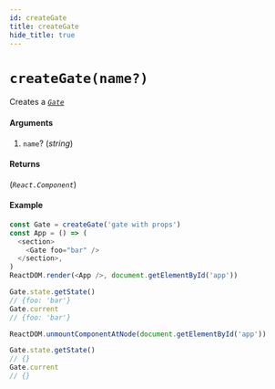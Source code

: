 ```yaml
---
id: createGate
title: createGate
hide_title: true
---
```


# `createGate(name?)`

Creates a [_`Gate`_](Gate.md)

#### Arguments

1. `name`? (_string_)

#### Returns

(_`React.Component`_)

#### Example

```js
const Gate = createGate('gate with props')
const App = () => (
  <section>
    <Gate foo="bar" />
  </section>,
)
ReactDOM.render(<App />, document.getElementById('app'))

Gate.state.getState()
// {foo: 'bar'}
Gate.current
// {foo: 'bar'}

ReactDOM.unmountComponentAtNode(document.getElementById('app'))

Gate.state.getState()
// {}
Gate.current
// {}
```
